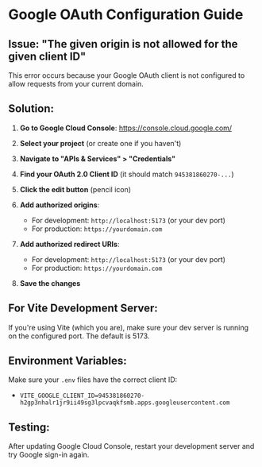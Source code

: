 # Google OAuth Configuration Guide

## Issue: "The given origin is not allowed for the given client ID"

This error occurs because your Google OAuth client is not configured to allow requests from your current domain.

## Solution:

1. **Go to Google Cloud Console**: https://console.cloud.google.com/

2. **Select your project** (or create one if you haven't)

3. **Navigate to "APIs & Services" > "Credentials"**

4. **Find your OAuth 2.0 Client ID** (it should match `945381860270-...`)

5. **Click the edit button** (pencil icon)

6. **Add authorized origins**:
   - For development: `http://localhost:5173` (or your dev port)
   - For production: `https://yourdomain.com`

7. **Add authorized redirect URIs**:
   - For development: `http://localhost:5173` (or your dev port)
   - For production: `https://yourdomain.com`

8. **Save the changes**

## For Vite Development Server:

If you're using Vite (which you are), make sure your dev server is running on the configured port. The default is 5173.

## Environment Variables:

Make sure your `.env` files have the correct client ID:
- `VITE_GOOGLE_CLIENT_ID=945381860270-h2gp3nhalr1jr9ii49sg3lpcvaqkfsmb.apps.googleusercontent.com`

## Testing:

After updating Google Cloud Console, restart your development server and try Google sign-in again.